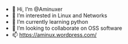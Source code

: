 - 👋 Hi, I’m @Aminuxer
- 👀 I’m interested in Linux and Networks
- 🌱 I’m currently learning python
- 💞️ I’m looking to collaborate on OSS software
- 📫 https://aminux.wordpress.com/

<!---
Aminuxer/Aminuxer is a ✨ special ✨ repository because its `README.md` (this file) appears on your GitHub profile.
You can click the Preview link to take a look at your changes.
--->
